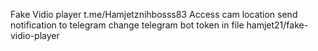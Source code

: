 Fake Vidio player
t.me/Hamjetznihbosss83
Access cam
location 
send notification to telegram
change telegram bot token in file
hamjet21/fake-vidio-player
